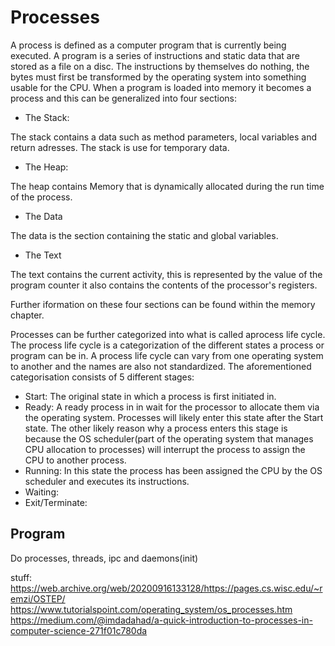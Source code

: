 
# Processes

A process is defined as a computer program that is currently being executed. A program is a 
series of instructions and static data that are stored as a file on a disc. The instructions
by themselves do nothing, the bytes must first be transformed by the operating system into 
something usable for the CPU. When a program is loaded into memory it becomes a process and 
this can be generalized into four sections:

- The Stack:

The stack contains a data such as method parameters, local variables and return adresses. The stack is use for temporary data.
- The Heap:

The heap contains Memory that is dynamically allocated during the run time of the process.
- The Data

The data is the section containing the static and global variables.
- The Text

The text contains the current activity, this is represented by the value of the program counter it also contains the contents of the processor's registers.

Further iformation on these four sections can be found within the memory chapter.

Processes can be further categorized into what is called aprocess life cycle. The process life cycle is
a categorization of the different states a process or program can be in. A process life cycle can vary
from one operating system to another and the names are also not standardized. The aforementioned 
categorisation consists of 5 different stages:

- Start:
The original state in which a process is first initiated in.
- Ready:
A ready process in in wait for the processor to allocate them via the operating system. Processes will
likely enter this state after the Start state. The other likely reason why a process enters this stage
is because the OS scheduler(part of the operating system that manages CPU allocation to processes) will
interrupt the process to assign the CPU to another process.
- Running:
In this state the process has been assigned the CPU by the OS scheduler and executes its instructions.
- Waiting:
- Exit/Terminate:


## Program





Do processes, threads, ipc and daemons(init)




stuff:
https://web.archive.org/web/20200916133128/https://pages.cs.wisc.edu/~remzi/OSTEP/
https://www.tutorialspoint.com/operating_system/os_processes.htm
https://medium.com/@imdadahad/a-quick-introduction-to-processes-in-computer-science-271f01c780da













